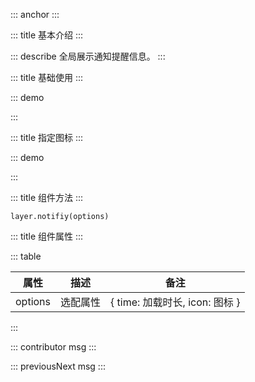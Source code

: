 ::: anchor
:::

::: title 基本介绍
:::

::: describe 全局展示通知提醒信息。
:::

::: title 基础使用
:::

::: demo

<template>
  <lay-row :space="30" >
    <lay-col :span="24">
      <lay-button type="primary" @click="baseNotifiy">右上位置</lay-button>
      <lay-button type="primary" @click="baseNotifiyRB">右下位置</lay-button>
      <lay-button type="primary" @click="baseNotifiyLT">左上位置</lay-button>
      <lay-button type="primary" @click="baseNotifiyLB">左下位置</lay-button>
    </lay-col>
  </lay-row>
</template>

<script>
import { layer } from  "@layui/layer-vue"

const baseNotifiy = function() {
    layer.notifiy({
      title:"这是标题",
      content:"默认就是右上，也是用得最多的"
    })
}
const baseNotifiyRB = function() {
    layer.notifiy({
      title:"这是标题",
      content:"我出现在右下",
      offset:'rb',
    })
}
const baseNotifiyLT = function() {
    layer.notifiy({
      title:"这是标题",
      content:"我出现在左上",
      offset:'lt',
    })
}
const baseNotifiyLB = function() {
    layer.notifiy({
      title:"这是标题",
      content:"我出现在左下",
      offset:'lb',
    })
}
</script>

:::

::: title 指定图标
:::

::: demo

<template>
  <lay-row :space="30" >
    <lay-col :span="24">
      <lay-button type="primary" @click="NotifiySuccess">成功通知</lay-button>
      <lay-button type="primary" @click="NotifiyFailure">失败通知</lay-button>
      <lay-button type="primary" @click="NotifiyWarm">警告通知</lay-button>
      <lay-button type="primary" @click="NotifiyInfo">锁定通知</lay-button>
    </lay-col>
  </lay-row>
</template>

<script>
import { layer } from  "@layui/layer-vue"

const NotifiySuccess=function(){
    layer.notifiy({
      title:"Success",
      content:"默认就是右上，也是用得最多的",
      icon:1
    })
}
const NotifiyFailure=function(){
    layer.notifiy({
      title:"Error",
      content:"默认就是右上，也是用得最多的",
      icon:2
    })
}
const NotifiyWarm=function(){
    layer.notifiy({
      title:"Warming",
      content:"默认就是右上，也是用得最多的",
      icon:3
    })
}
const NotifiyInfo=function(){
    layer.notifiy({
      title:"Question",
      content:"默认就是右上，也是用得最多的",
      icon:4
    })
}
</script>

:::

::: title 组件方法
:::

```
layer.notifiy(options)
```

::: title 组件属性
:::

::: table

| 属性                | 描述   | 备注 |
| ------------------- | ------ | ----|
| options | 选配属性 | { time: 加载时长, icon: 图标 }   |

:::

::: contributor msg
:::  

::: previousNext msg
:::